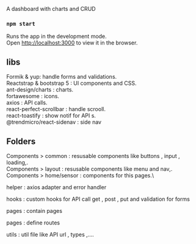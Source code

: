 A dashboard with charts  and CRUD 


### `npm start`

Runs the app in the development mode.\
Open [http://localhost:3000](http://localhost:3000) to view it in the browser.

## libs

Formik & yup: handle forms and validations.\
Reactstrap & bootstrap 5 : UI components and CSS.\
ant-design/charts : charts.\
fortawesome : icons.\
axios : API calls.\
react-perfect-scrollbar : handle scrooll.\
react-toastify : show notif for API s.\
@trendmicro/react-sidenav : side nav


## Folders

Components > common : resusable components like buttons , input , loading,.\
Components > layout : resusable components like menu and nav,.\
Components > home/sensor : components for this pages.\

helper : axios adapter and error handler

hooks : custom hooks for API call get , post , put and validation for forms

pages : contain pages

pages : define routes

utils : util file like API url , types ,....
